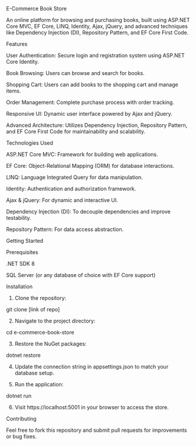 E-Commerce Book Store

An online platform for browsing and purchasing books, built using ASP.NET Core MVC, EF Core, LINQ, Identity, Ajax, jQuery, and advanced techniques like Dependency Injection (DI), Repository Pattern, and EF Core First Code.

Features

User Authentication: Secure login and registration system using ASP.NET Core Identity.

Book Browsing: Users can browse and search for books.

Shopping Cart: Users can add books to the shopping cart and manage items.

Order Management: Complete purchase process with order tracking.

Responsive UI: Dynamic user interface powered by Ajax and jQuery.

Advanced Architecture: Utilizes Dependency Injection, Repository Pattern, and EF Core First Code for maintainability and scalability.


Technologies Used

ASP.NET Core MVC: Framework for building web applications.

EF Core: Object-Relational Mapping (ORM) for database interactions.

LINQ: Language Integrated Query for data manipulation.

Identity: Authentication and authorization framework.

Ajax & jQuery: For dynamic and interactive UI.

Dependency Injection (DI): To decouple dependencies and improve testability.

Repository Pattern: For data access abstraction.


Getting Started

Prerequisites

.NET SDK 8

SQL Server (or any database of choice with EF Core support)


Installation

1. Clone the repository:

git clone [link of repo]


2. Navigate to the project directory:

cd e-commerce-book-store


3. Restore the NuGet packages:

dotnet restore


4. Update the connection string in appsettings.json to match your database setup.


5. Run the application:

dotnet run


6. Visit https://localhost:5001 in your browser to access the store.



Contributing

Feel free to fork this repository and submit pull requests for improvements or bug fixes.



 
